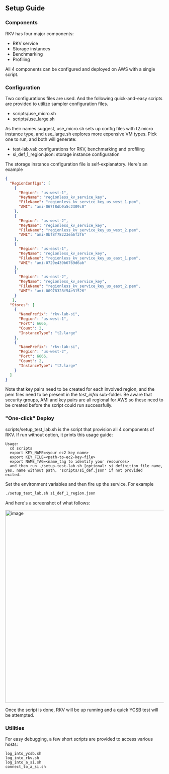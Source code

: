 ## Setup Guide

### Components
RKV has four major components: 

- RKV service
- Storage instances
- Benchmarking
- Profiling 

All 4 components can be configured and deployed on AWS with a single script.

### Configuration
Two configurations files are used. And the following quick-and-easy scripts are provided to utilize sampler configuration files.

- scripts/use_micro.sh
- scripts/use_large.sh

As their names suggest, use_micro.sh sets up config files with t2.micro instance type, and use_large.sh explores more expensive VM types. Pick one to run, and both will generate:
 
- test-lab.val: configurations for RKV, benchmarking and profiling
- si_def_1_region.json: storage instance configuration

The storage instance configuration file is self-explanatory. Here's an example

```json
{
  "RegionConfigs": [
    {
      "Region": "us-west-1",
      "KeyName": "regionless_kv_service_key",
      "FileName": "regionless_kv_service_key_us_west_1.pem",
      "AMI": "ami-067f8db0a5c2309c0"
    },
    {
      "Region": "us-west-2",
      "KeyName": "regionless_kv_service_key",
      "FileName": "regionless_kv_service_key_us_west_2.pem",
      "AMI": "ami-0bf8f78223ea6f3f6"
    },
    {
      "Region": "us-east-1",
      "KeyName": "regionless_kv_service_key",
      "FileName": "regionless_kv_service_key_us_east_1.pem",
      "AMI": "ami-0729e439b6769d6ab"
    },
    {
      "Region": "us-east-2",
      "KeyName": "regionless_kv_service_key",
      "FileName": "regionless_kv_service_key_us_east_2.pem",
      "AMI": "ami-00978328f54e31526"
    }
   ],
  "Stores": [
    {
      "NamePrefix": "rkv-lab-si",
      "Region": "us-west-1",
      "Port": 6666,
      "Count": 2,
      "InstanceType": "t2.large"
    },
    {
      "NamePrefix": "rkv-lab-si",
      "Region": "us-west-2",
      "Port": 6666,
      "Count": 2,
      "InstanceType": "t2.large"
    }
  ]
}
```
Note that key pairs need to be created for each involved region, and the pem files need to be present in the *test_infra* sub-folder. Be aware that security groups, AMI and key pairs are all regional for AWS so these need to be created before the script could run successfully.

### "One-click" Deploy

scripts/setup_test_lab.sh is the script that provision all 4 components of RKV. If run without option, it prints this usage guide:

```
Usage:
  cd scripts
  export KEY_NAME=<your ec2 key name>
  export KEY_FILE=<path-to-ec2-key-file>
  export NAME_TAG=<name_tag to identify your resources>
  and then run ./setup-test-lab.sh [optional: si definition file name, yes, name without path, 'scripts/si_def.json' if not provided
exited.
```

Set the environment variables and then fire up the service. For example
```bash
./setup_test_lab.sh si_def_1_region.json
```

And here's a screenshot of what follows:

<img width="613" alt="image" src="https://user-images.githubusercontent.com/252020/182262687-4d7f2642-6a07-4ccc-a50b-01225670e551.png">

Once the script is done, RKV will be up running and a quick YCSB test will be attempted. 

### Utilities

For easy debugging, a few short scripts are provided to access various hosts:

```
log_into_ycsb.sh
log_into_rkv.sh
log_into_a_si.sh
connect_to_a_si.sh
```
